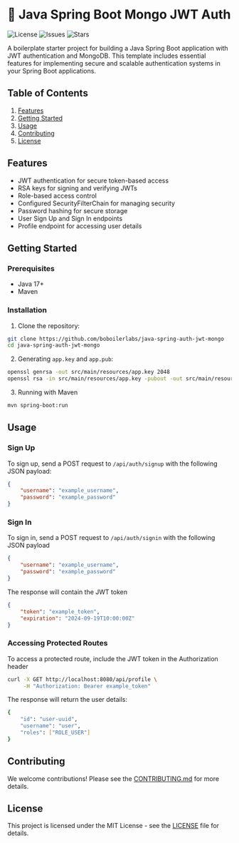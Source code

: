 # 🚀 Java Spring Boot Mongo JWT Auth

![License](https://img.shields.io/github/license/boilerlabs/java-spring-auth-jwt-mongo)
![Issues](https://img.shields.io/github/issues/boilerlabs/java-spring-auth-jwt-mongo)
![Stars](https://img.shields.io/github/stars/boilerlabs/java-spring-auth-jwt-mongo)

A boilerplate starter project for building a Java Spring Boot application with JWT authentication and MongoDB. This template includes essential features for implementing secure and scalable authentication systems in your Spring Boot applications.

## Table of Contents
1. [Features](#features)
2. [Getting Started](#getting-started)
3. [Usage](#usage)
4. [Contributing](#contributing)
5. [License](#license)

## Features
- JWT authentication for secure token-based access
- RSA keys for signing and verifying JWTs
- Role-based access control
- Configured SecurityFilterChain for managing security
- Password hashing for secure storage
- User Sign Up and Sign In endpoints
- Profile endpoint for accessing user details

## Getting Started

### Prerequisites
- Java 17+
- Maven

### Installation
1. Clone the repository:

```bash
git clone https://github.com/boboilerlabs/java-spring-auth-jwt-mongo
cd java-spring-auth-jwt-mongo
```

2. Generating `app.key` and `app.pub`:
```bash
openssl genrsa -out src/main/resources/app.key 2048 
openssl rsa -in src/main/resources/app.key -pubout -out src/main/resources/app.pub
```

3. Running with Maven
```bash
mvn spring-boot:run
```

## Usage

### Sign Up
To sign up, send a POST request to `/api/auth/signup` with the following JSON payload:

```json
{
    "username": "example_username",
    "password": "example_password"
}
```

### Sign In

To sign in, send a POST request to `/api/auth/signin` with the following JSON payload

```json
{
    "username": "example_username",
    "password": "example_password"
}
```

The response will contain the JWT token

```json
{
    "token": "example_token",
    "expiration": "2024-09-19T10:00:00Z"
}
```

### Accessing Protected Routes

To access a protected route, include the JWT token in the Authorization header

```bash
curl -X GET http://localhost:8080/api/profile \
     -H "Authorization: Bearer example_token"
```

The response will return the user details:

```bash
{
    "id": "user-uuid",
    "username": "user",
    "roles": ["ROLE_USER"]
}
```

## Contributing
We welcome contributions! Please see the [CONTRIBUTING.md](./CONTRIBUTING.md) for more details.

## License
This project is licensed under the MIT License - see the [LICENSE](./LICENSE) file for details.